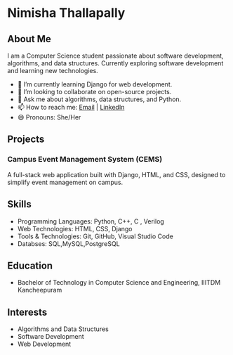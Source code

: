# Nimisha Thallapally

## About Me
I am a Computer Science student passionate about software development, algorithms, and data structures. Currently exploring software development and learning new technologies.

- 🌱 I’m currently learning Django for web development.
- 👯 I’m looking to collaborate on open-source projects.
- 💬 Ask me about algorithms, data structures, and Python.
- 📫 How to reach me: [Email](mailto:nimishathallapally@gmail.com) | [LinkedIn](https://www.linkedin.com/in/nimisha-thallapally/)
- 😄 Pronouns: She/Her

## Projects
### Campus Event Management System (CEMS)
A full-stack web application built with Django, HTML, and CSS, designed to simplify event management on campus.
<!--
### Personal Portfolio Website
A responsive portfolio website showcasing my projects, skills, and experience.
-->

## Skills
- Programming Languages: Python, C++, C , Verilog
- Web Technologies: HTML, CSS, Django
- Tools & Technologies: Git, GitHub, Visual Studio Code
- Databses: SQL,MySQL,PostgreSQL

## Education
- Bachelor of Technology in Computer Science and Engineering, IIITDM Kancheepuram

## Interests
- Algorithms and Data Structures
- Software Development
- Web Development
